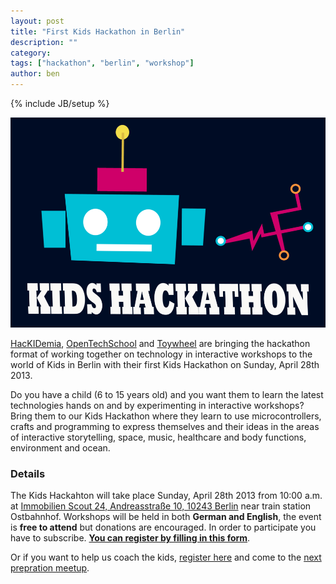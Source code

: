 ```yaml
---
layout: post
title: "First Kids Hackathon in Berlin"
description: ""
category: 
tags: ["hackathon", "berlin", "workshop"]
author: ben
---
```

{% include JB/setup %}

![Kids Hackathon Poster](/assets/content/2013-04-12-kids-hackathon-poster.png)

[HacKIDemia](http://www.hackidemia.com), [OpenTechSchool](http://www.opentechschool.org/) and [Toywheel](http://toywheel.com/) are bringing the hackathon format of working together on technology in interactive workshops to the world of Kids in Berlin with their first Kids Hackathon on Sunday, April 28th 2013.

Do you have a child (6 to 15 years old) and you want them to learn the latest technologies hands on and by experimenting in interactive workshops? Bring them to our Kids Hackathon where they learn to use microcontrollers, crafts and programming to express themselves and their ideas in the areas of interactive storytelling, space, music, healthcare and body functions, environment and ocean.

### Details

The Kids Hackahton will take place Sunday, April 28th 2013 from 10:00 a.m. at [Immobilien Scout 24, Andreasstraße 10, 10243 Berlin](https://maps.google.de/maps?q=Immobilien+Scout+GmbH+-+ImmobilienScout24,+Andreasstra%C3%9Fe+10,+Berlin&hl=en&ie=UTF8&sll=51.175806,10.454119&sspn=7.744349,19.819336&oq=immobilien&t=w&hq=Immobilien+Scout+GmbH+-+ImmobilienScout24,&hnear=Andreasstra%C3%9Fe+10,+10243+Berlin&z=16) near train station Ostbahnhof.  Workshops will be held in both **German and English**, the event is **free to attend** but donations are encouraged. In order to participate you have to subscribe. **[You can register by filling in this form](https://docs.google.com/spreadsheet/viewform?formkey=dGNVc0tJYld5OXJjOFRlWW5scU9LdHc6MA#gid=0)**. 

Or if you want to help us coach the kids, [register here](https://docs.google.com/spreadsheet/viewform?formkey=dEd0TTlVbTNZRElpZGpSRVJWVHVNQlE6MQ) and come to the [next prepration meetup](http://www.meetup.com/opentechschool-berlin/events/112901762/).


